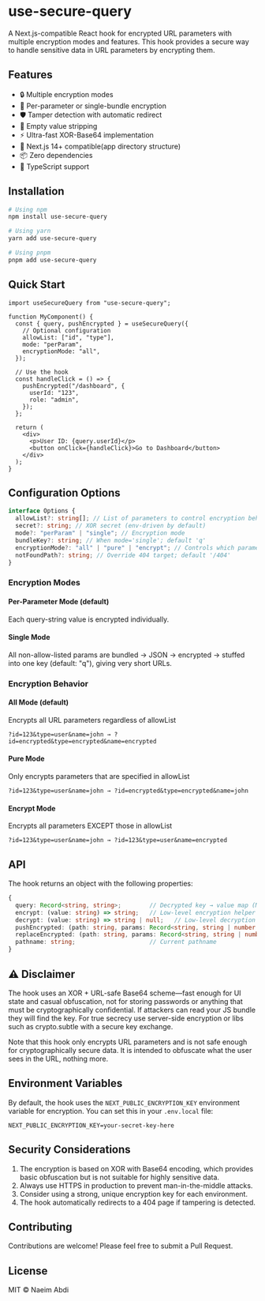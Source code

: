 # use-secure-query

A Next.js-compatible React hook for encrypted URL parameters with multiple encryption modes and features. This hook provides a secure way to handle sensitive data in URL parameters by encrypting them.

## Features

- 🔒 Multiple encryption modes
- 🎯 Per-parameter or single-bundle encryption
- 🛡️ Tamper detection with automatic redirect
- 🧹 Empty value stripping
- ⚡ Ultra-fast XOR-Base64 implementation
- 🔄 Next.js 14+ compatible(app directory structure)
- 📦 Zero dependencies
- 🎨 TypeScript support

## Installation

```bash
# Using npm
npm install use-secure-query

# Using yarn
yarn add use-secure-query

# Using pnpm
pnpm add use-secure-query
```

## Quick Start

```tsx
import useSecureQuery from "use-secure-query";

function MyComponent() {
  const { query, pushEncrypted } = useSecureQuery({
    // Optional configuration
    allowList: ["id", "type"],
    mode: "perParam",
    encryptionMode: "all",
  });

  // Use the hook
  const handleClick = () => {
    pushEncrypted("/dashboard", {
      userId: "123",
      role: "admin",
    });
  };

  return (
    <div>
      <p>User ID: {query.userId}</p>
      <button onClick={handleClick}>Go to Dashboard</button>
    </div>
  );
}
```

## Configuration Options

```typescript
interface Options {
  allowList?: string[]; // List of parameters to control encryption behavior
  secret?: string; // XOR secret (env-driven by default)
  mode?: "perParam" | "single"; // Encryption mode
  bundleKey?: string; // When mode='single'; default 'q'
  encryptionMode?: "all" | "pure" | "encrypt"; // Controls which parameters get encrypted
  notFoundPath?: string; // Override 404 target; default '/404'
}
```

### Encryption Modes

#### Per-Parameter Mode (default)

Each query-string value is encrypted individually.

#### Single Mode

All non-allow-listed params are bundled → JSON → encrypted → stuffed into one key (default: "q"), giving very short URLs.

### Encryption Behavior

#### All Mode (default)

Encrypts all URL parameters regardless of allowList

```
?id=123&type=user&name=john → ?id=encrypted&type=encrypted&name=encrypted
```

#### Pure Mode

Only encrypts parameters that are specified in allowList

```
?id=123&type=user&name=john → ?id=encrypted&type=encrypted&name=john
```

#### Encrypt Mode

Encrypts all parameters EXCEPT those in allowList

```
?id=123&type=user&name=john → ?id=123&type=user&name=encrypted
```

## API

The hook returns an object with the following properties:

```typescript
{
  query: Record<string, string>;        // Decrypted key → value map (Memoized)
  encrypt: (value: string) => string;   // Low-level encryption helper
  decrypt: (value: string) => string | null;   // Low-level decryption helper (returns null if tampering detected)
  pushEncrypted: (path: string, params: Record<string, string | number | boolean | null | undefined>) => void;  // router.push with auto-encryption
  replaceEncrypted: (path: string, params: Record<string, string | number | boolean | null | undefined>) => void;  // router.replace with auto-encryption
  pathname: string;                     // Current pathname
}
```

## ⚠️ Disclaimer

The hook uses an XOR + URL-safe Base64 scheme—fast enough for UI state and casual obfuscation, not for storing passwords or anything that must be cryptographically confidential. If attackers can read your JS bundle they will find the key. For true secrecy use server-side encryption or libs such as crypto.subtle with a secure key exchange.

Note that this hook only encrypts URL parameters and is not safe enough for cryptographically secure data. It is intended to obfuscate what the user sees in the URL, nothing more.

## Environment Variables

By default, the hook uses the `NEXT_PUBLIC_ENCRYPTION_KEY` environment variable for encryption. You can set this in your `.env.local` file:

```env
NEXT_PUBLIC_ENCRYPTION_KEY=your-secret-key-here
```

## Security Considerations

1. The encryption is based on XOR with Base64 encoding, which provides basic obfuscation but is not suitable for highly sensitive data.
2. Always use HTTPS in production to prevent man-in-the-middle attacks.
3. Consider using a strong, unique encryption key for each environment.
4. The hook automatically redirects to a 404 page if tampering is detected.

## Contributing

Contributions are welcome! Please feel free to submit a Pull Request.

## License

MIT © Naeim Abdi
